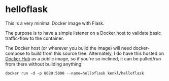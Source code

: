 #  helloflask

This is a very minimal Docker image with Flask.

The purpose is to have a simple listener on a Docker host to validate basic traffic-flow to the container.

The Docker host (or wherever you build the image) will need docker-compose to build from this source tree. Alternately, I do have this hosted on [Docker Hub](https://hub.docker.com/repository/docker/kenkl/helloflask) as a public image, so if you're so inclined, it can be pulled/run from there without building anything:

```
docker run -d -p 8080:5000 --name=helloflask kenkl/helloflask
```


